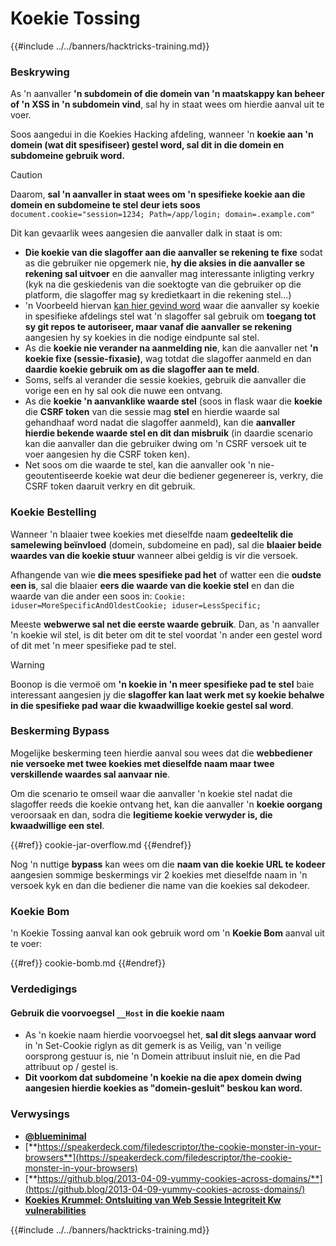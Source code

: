 # Koekie Tossing

{{#include ../../banners/hacktricks-training.md}}

### Beskrywing

As 'n aanvaller **'n subdomein of die domein van 'n maatskappy kan beheer of 'n XSS in 'n subdomein vind**, sal hy in staat wees om hierdie aanval uit te voer.

Soos aangedui in die Koekies Hacking afdeling, wanneer 'n **koekie aan 'n domein (wat dit spesifiseer) gestel word, sal dit in die domein en subdomeine gebruik word.**

> [!CAUTION]
> Daarom, **sal 'n aanvaller in staat wees om 'n spesifieke koekie aan die domein en subdomeine te stel deur iets soos** `document.cookie="session=1234; Path=/app/login; domain=.example.com"`

Dit kan gevaarlik wees aangesien die aanvaller dalk in staat is om:

- **Die koekie van die slagoffer aan die aanvaller se rekening te fixe** sodat as die gebruiker nie opgemerk nie, **hy die aksies in die aanvaller se rekening sal uitvoer** en die aanvaller mag interessante inligting verkry (kyk na die geskiedenis van die soektogte van die gebruiker op die platform, die slagoffer mag sy kredietkaart in die rekening stel...)
- 'n Voorbeeld hiervan [kan hier gevind word](https://snyk.io/articles/hijacking-oauth-flows-via-cookie-tossing/) waar die aanvaller sy koekie in spesifieke afdelings stel wat 'n slagoffer sal gebruik om **toegang tot sy git repos te autoriseer, maar vanaf die aanvaller se rekening** aangesien hy sy koekies in die nodige eindpunte sal stel.
- As die **koekie nie verander na aanmelding nie**, kan die aanvaller net **'n koekie fixe (sessie-fixasie)**, wag totdat die slagoffer aanmeld en dan **daardie koekie gebruik om as die slagoffer aan te meld**.
- Soms, selfs al verander die sessie koekies, gebruik die aanvaller die vorige een en hy sal ook die nuwe een ontvang.
- As die **koekie 'n aanvanklike waarde stel** (soos in flask waar die **koekie** die **CSRF token** van die sessie mag **stel** en hierdie waarde sal gehandhaaf word nadat die slagoffer aanmeld), kan die **aanvaller hierdie bekende waarde stel en dit dan misbruik** (in daardie scenario kan die aanvaller dan die gebruiker dwing om 'n CSRF versoek uit te voer aangesien hy die CSRF token ken).
- Net soos om die waarde te stel, kan die aanvaller ook 'n nie-geoutentiseerde koekie wat deur die bediener gegenereer is, verkry, die CSRF token daaruit verkry en dit gebruik.

### Koekie Bestelling

Wanneer 'n blaaier twee koekies met dieselfde naam **gedeeltelik die samelewing beïnvloed** (domein, subdomeine en pad), sal die **blaaier beide waardes van die koekie stuur** wanneer albei geldig is vir die versoek.

Afhangende van wie **die mees spesifieke pad het** of watter een die **oudste een is**, sal die blaaier **eers die waarde van die koekie stel** en dan die waarde van die ander een soos in: `Cookie: iduser=MoreSpecificAndOldestCookie; iduser=LessSpecific;`

Meeste **webwerwe sal net die eerste waarde gebruik**. Dan, as 'n aanvaller 'n koekie wil stel, is dit beter om dit te stel voordat 'n ander een gestel word of dit met 'n meer spesifieke pad te stel.

> [!WARNING]
> Boonop is die vermoë om **'n koekie in 'n meer spesifieke pad te stel** baie interessant aangesien jy die **slagoffer kan laat werk met sy koekie behalwe in die spesifieke pad waar die kwaadwillige koekie gestel sal word**.

### Beskerming Bypass

Mogelijke beskerming teen hierdie aanval sou wees dat die **webbediener nie versoeke met twee koekies met dieselfde naam maar twee verskillende waardes sal aanvaar nie**.

Om die scenario te omseil waar die aanvaller 'n koekie stel nadat die slagoffer reeds die koekie ontvang het, kan die aanvaller 'n **koekie oorgang** veroorsaak en dan, sodra die **legitieme koekie verwyder is, die kwaadwillige een stel**.

{{#ref}}
cookie-jar-overflow.md
{{#endref}}

Nog 'n nuttige **bypass** kan wees om die **naam van die koekie URL te kodeer** aangesien sommige beskermings vir 2 koekies met dieselfde naam in 'n versoek kyk en dan die bediener die name van die koekies sal dekodeer.

### Koekie Bom

'n Koekie Tossing aanval kan ook gebruik word om 'n **Koekie Bom** aanval uit te voer:

{{#ref}}
cookie-bomb.md
{{#endref}}

### Verdedigings

#### **Gebruik die voorvoegsel `__Host` in die koekie naam**

- As 'n koekie naam hierdie voorvoegsel het, **sal dit slegs aanvaar word** in 'n Set-Cookie riglyn as dit gemerk is as Veilig, van 'n veilige oorsprong gestuur is, nie 'n Domein attribuut insluit nie, en die Pad attribuut op / gestel is.
- **Dit voorkom dat subdomeine 'n koekie na die apex domein dwing aangesien hierdie koekies as "domein-gesluit" beskou kan word.**

### Verwysings

- [**@blueminimal**](https://twitter.com/blueminimal)
- [**https://speakerdeck.com/filedescriptor/the-cookie-monster-in-your-browsers**](https://speakerdeck.com/filedescriptor/the-cookie-monster-in-your-browsers)
- [**https://github.blog/2013-04-09-yummy-cookies-across-domains/**](https://github.blog/2013-04-09-yummy-cookies-across-domains/)
- [**Koekies Krummel: Ontsluiting van Web Sessie Integriteit Kw vulnerabilities**](https://www.youtube.com/watch?v=F_wAzF4a7Xg)

{{#include ../../banners/hacktricks-training.md}}
